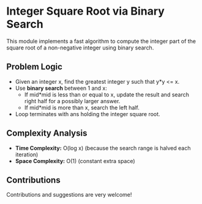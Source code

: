 # Integer Square Root via Binary Search

This module implements a fast algorithm to compute the integer part of the square root of a non-negative integer using binary search.

## Problem Logic

- Given an integer x, find the greatest integer y such that y*y <= x.
- Use **binary search** between 1 and x:
  - If mid*mid is less than or equal to x, update the result and search right half for a possibly larger answer.
  - If mid*mid is more than x, search the left half.
- Loop terminates with ans holding the integer square root.

## Complexity Analysis

- **Time Complexity:** O(log x) (because the search range is halved each iteration)
- **Space Complexity:** O(1) (constant extra space)


## Contributions

Contributions and suggestions are very welcome!



